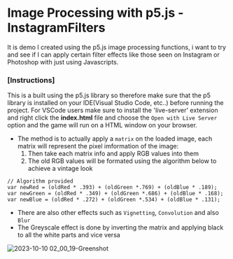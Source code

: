 # Image Processing with p5.js - InstagramFilters
It is demo I created using the p5.js image processing functions, i want to try and see if I can apply certain filter effects like those seen on Instagram or Photoshop with just using Javascripts.

### [Instructions]
This is a built using the p5.js library so therefore make sure that the p5 library is installed on your IDE(Visual Studio Code, etc..) before running the project. For VSCode users make sure to install the 'live-server' extension and right click the **index.html** file and choose the `Open with Live Server` option and the game will run on a HTML window on your browser. 

 - The method is to actually apply a `matrix` on the loaded image, each matrix will represent the pixel imformation of the image:
   1. Then take each matrix info and apply RGB values into them
   2. The old RGB values will be formated using the algorithm below to achieve a vintage look
```
// Algorithm provided
var newRed = (oldRed * .393) + (oldGreen *.769) + (oldBlue * .189);
var newGreen = (oldRed * .349) + (oldGreen *.686) + (oldBlue * .168);
var newBlue = (oldRed * .272) + (oldGreen *.534) + (oldBlue * .131);
```
 - There are also other effects such as `Vignetting`, `Convolution` and also `Blur`
 - The Greyscale effect is done by inverting the matrix and applying black to all the white parts and vice versa

![2023-10-10 02_00_19-Greenshot](https://github.com/RoninSanta/ImageProcessing_with_p5.js-InstagramFilters/assets/109457795/c8c16d69-f873-4c26-af2a-5a4dd0581c2a)

